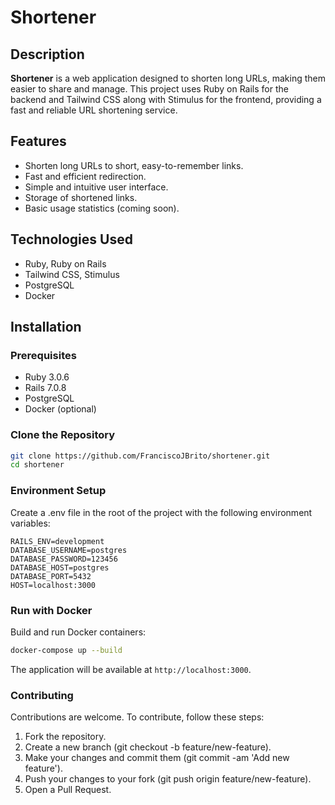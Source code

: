 # Shortener

## Description

**Shortener** is a web application designed to shorten long URLs, making them easier to share and manage. This project uses Ruby on Rails for the backend and Tailwind CSS along with Stimulus for the frontend, providing a fast and reliable URL shortening service.

## Features

- Shorten long URLs to short, easy-to-remember links.
- Fast and efficient redirection.
- Simple and intuitive user interface.
- Storage of shortened links.
- Basic usage statistics (coming soon).

## Technologies Used

- Ruby, Ruby on Rails
- Tailwind CSS, Stimulus
- PostgreSQL
- Docker

## Installation

### Prerequisites

- Ruby 3.0.6
- Rails 7.0.8
- PostgreSQL
- Docker (optional)

### Clone the Repository

```bash
git clone https://github.com/FranciscoJBrito/shortener.git
cd shortener
```

### Environment Setup

Create a .env file in the root of the project with the following environment variables:

```env
RAILS_ENV=development
DATABASE_USERNAME=postgres
DATABASE_PASSWORD=123456
DATABASE_HOST=postgres
DATABASE_PORT=5432
HOST=localhost:3000
```

### Run with Docker

Build and run Docker containers:

```bash
docker-compose up --build
```

The application will be available at `http://localhost:3000`.

### Contributing

Contributions are welcome. To contribute, follow these steps:

1. Fork the repository.
2. Create a new branch (git checkout -b feature/new-feature).
3. Make your changes and commit them (git commit -am 'Add new feature').
4. Push your changes to your fork (git push origin feature/new-feature).
5. Open a Pull Request.
